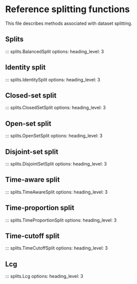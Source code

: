 # Reference splitting functions

This file describes methods associated with dataset splitting.

## Splits

::: splits.BalancedSplit
    options:
      heading_level: 3  

## Identity split

::: splits.IdentitySplit
    options:
      heading_level: 3  

## Closed-set split

::: splits.ClosedSetSplit
    options:
      heading_level: 3  

## Open-set split

::: splits.OpenSetSplit
    options:
      heading_level: 3  

## Disjoint-set split

::: splits.DisjointSetSplit
    options:
      heading_level: 3  

## Time-aware split

::: splits.TimeAwareSplit
    options:
      heading_level: 3  

## Time-proportion split

::: splits.TimeProportionSplit
    options:
      heading_level: 3  

## Time-cutoff split

::: splits.TimeCutoffSplit
    options:
      heading_level: 3  

## Lcg

::: splits.Lcg
    options:
      heading_level: 3  
